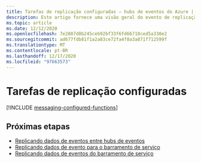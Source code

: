 ```yaml
---
title: Tarefas de replicação configuradas – hubs de eventos do Azure | Microsoft Docs
description: Este artigo fornece uma visão geral do evento de replicação entre os hubs de eventos
ms.topic: article
ms.date: 12/12/2020
ms.openlocfilehash: 7e2807d0b245ceb92bf33f6fd66710ced5a330e2
ms.sourcegitcommit: ad677fdb81f1a2a83ce72fa4f8a3a871f712599f
ms.translationtype: MT
ms.contentlocale: pt-BR
ms.lasthandoff: 12/17/2020
ms.locfileid: "97663573"
---
```

# <a name="configured-replication-tasks"></a>Tarefas de replicação configuradas 

[!INCLUDE [messaging-configured-functions](../../includes/messaging-configured-functions.md)]

## <a name="next-steps"></a>Próximas etapas

* [Replicando dados de eventos entre hubs de eventos](https://github.com/Azure-Samples/azure-messaging-replication-dotnet/tree/main/functions/config/EventHubCopy)
* [Replicando dados de evento para o barramento de serviço](https://github.com/Azure-Samples/azure-messaging-replication-dotnet/tree/main/functions/config/EventHubCopyToServiceBus)
* [Replicando dados de eventos do barramento de serviço](https://github.com/Azure-Samples/azure-messaging-replication-dotnet/tree/main/functions/config/ServiceBusCopyToEventHub)
